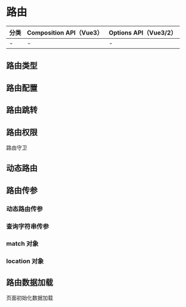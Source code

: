 # 路由

| 分类 | Composition API（Vue3）| Options API（Vue3/2）
| :--- | :--- | :--- |
| - | - | - | 

## 路由类型

## 路由配置

## 路由跳转

## 路由权限

路由守卫

## 动态路由

## 路由传参

### 动态路由传参

### 查询字符串传参

### match 对象

### location 对象

## 路由数据加载

页面初始化数据加载
